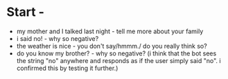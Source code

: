 # Start -

* my mother and I talked last night - tell me more about your family
* i said no! - why so negative?
* the weather is nice - you don't say/hmmm./ do you really think so?
* do you know my brother? - why so negative? (i think that the bot sees the string "no" anywhere and responds as if the user simply said "no". i confirmed this by testing it further.)